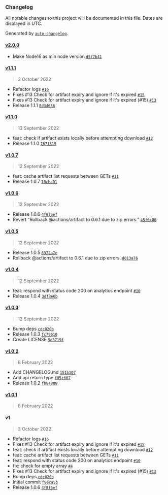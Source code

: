 ### Changelog

All notable changes to this project will be documented in this file. Dates are displayed in UTC.

Generated by [`auto-changelog`](https://github.com/CookPete/auto-changelog).

#### [v2.0.0](https://github.com/felixmosh/turborepo-gh-artifacts/compare/v1.1.1...v2.0.0)

- Make Node16 as min node version [`d5f7b41`](https://github.com/felixmosh/turborepo-gh-artifacts/commit/d5f7b41d8c5f42b738ca4348ccf49d5316126b9b)

#### [v1.1.1](https://github.com/felixmosh/turborepo-gh-artifacts/compare/v1.1.0...v1.1.1)

> 3 October 2022

- Refactor logs [`#16`](https://github.com/felixmosh/turborepo-gh-artifacts/pull/16)
- Fixes #13 Check for artifact expiry and ignore if it's expired [`#15`](https://github.com/felixmosh/turborepo-gh-artifacts/pull/15)
- Fixes #13 Check for artifact expiry and ignore if it's expired (#15) [`#13`](https://github.com/felixmosh/turborepo-gh-artifacts/issues/13)
- Release 1.1.1 [`8d34656`](https://github.com/felixmosh/turborepo-gh-artifacts/commit/8d34656bd2b83f8f938a60ac09434d209591dba6)

#### [v1.1.0](https://github.com/felixmosh/turborepo-gh-artifacts/compare/v1.0.7...v1.1.0)

> 13 September 2022

- feat: check if artifact exists locally before attempting download [`#12`](https://github.com/felixmosh/turborepo-gh-artifacts/pull/12)
- Release 1.1.0 [`7671519`](https://github.com/felixmosh/turborepo-gh-artifacts/commit/767151948381f0cd2fe04e339134d5950bd913a4)

#### [v1.0.7](https://github.com/felixmosh/turborepo-gh-artifacts/compare/v1.0.6...v1.0.7)

> 12 September 2022

- feat: cache artifact list requests between GETs [`#11`](https://github.com/felixmosh/turborepo-gh-artifacts/pull/11)
- Release 1.0.7 [`10cba01`](https://github.com/felixmosh/turborepo-gh-artifacts/commit/10cba0140fcb3f9a3c466f2c323083bfa26d6618)

#### [v1.0.6](https://github.com/felixmosh/turborepo-gh-artifacts/compare/v1.0.5...v1.0.6)

> 12 September 2022

- Release 1.0.6 [`4f8f6ef`](https://github.com/felixmosh/turborepo-gh-artifacts/commit/4f8f6ef3927b73ee86b42d3e7789c4a8fcd816e8)
- Revert "Rollback @actions/artifact to 0.6.1 due to zip errors." [`45f0c00`](https://github.com/felixmosh/turborepo-gh-artifacts/commit/45f0c00dc1f750491efb27952817640ec46d6b65)

#### [v1.0.5](https://github.com/felixmosh/turborepo-gh-artifacts/compare/v1.0.4...v1.0.5)

> 12 September 2022

- Release 1.0.5 [`6372a7e`](https://github.com/felixmosh/turborepo-gh-artifacts/commit/6372a7ed6beac104d96a999cb6c1c82a95a4bb4b)
- Rollback @actions/artifact to 0.6.1 due to zip errors. [`d013a76`](https://github.com/felixmosh/turborepo-gh-artifacts/commit/d013a7673b346af3d989b0502a6cbe705d33070b)

#### [v1.0.4](https://github.com/felixmosh/turborepo-gh-artifacts/compare/v1.0.3...v1.0.4)

> 12 September 2022

- feat: respond with status code 200 on analytics endpoint [`#10`](https://github.com/felixmosh/turborepo-gh-artifacts/pull/10)
- Release 1.0.4 [`3df8e6b`](https://github.com/felixmosh/turborepo-gh-artifacts/commit/3df8e6b3b410278c0c200a9d8041c30381e297b1)

#### [v1.0.3](https://github.com/felixmosh/turborepo-gh-artifacts/compare/v1.0.2...v1.0.3)

> 12 September 2022

- Bump deps [`cdc020b`](https://github.com/felixmosh/turborepo-gh-artifacts/commit/cdc020b1ff39640673ea7926187d801972707adc)
- Release 1.0.3 [`fc79610`](https://github.com/felixmosh/turborepo-gh-artifacts/commit/fc79610cbd9dbe1478e975d4d8ddfe75d3809373)
- Create LICENSE [`5e3719f`](https://github.com/felixmosh/turborepo-gh-artifacts/commit/5e3719f5377f393da1a97fffff4ce67bb9310be1)

#### [v1.0.2](https://github.com/felixmosh/turborepo-gh-artifacts/compare/v1.0.1...v1.0.2)

> 8 February 2022

- Add CHANGELOG.md [`151b107`](https://github.com/felixmosh/turborepo-gh-artifacts/commit/151b107e6e634ce0e18fd7cf734482c49ed8ddab)
- Add api return type [`f05c667`](https://github.com/felixmosh/turborepo-gh-artifacts/commit/f05c667bc47c33ab29e8d2e1358ddf47db055a31)
- Release 1.0.2 [`fb8a888`](https://github.com/felixmosh/turborepo-gh-artifacts/commit/fb8a88855720b921c811e30f5160b3e6b92e8e6a)

#### [v1.0.1](https://github.com/felixmosh/turborepo-gh-artifacts/compare/v1...v1.0.1)

> 8 February 2022

#### v1

> 3 October 2022

- Refactor logs [`#16`](https://github.com/felixmosh/turborepo-gh-artifacts/pull/16)
- Fixes #13 Check for artifact expiry and ignore if it's expired [`#15`](https://github.com/felixmosh/turborepo-gh-artifacts/pull/15)
- feat: check if artifact exists locally before attempting download [`#12`](https://github.com/felixmosh/turborepo-gh-artifacts/pull/12)
- feat: cache artifact list requests between GETs [`#11`](https://github.com/felixmosh/turborepo-gh-artifacts/pull/11)
- feat: respond with status code 200 on analytics endpoint [`#10`](https://github.com/felixmosh/turborepo-gh-artifacts/pull/10)
- fix: check for empty array [`#4`](https://github.com/felixmosh/turborepo-gh-artifacts/pull/4)
- Fixes #13 Check for artifact expiry and ignore if it's expired (#15) [`#13`](https://github.com/felixmosh/turborepo-gh-artifacts/issues/13)
- Bump deps [`cdc020b`](https://github.com/felixmosh/turborepo-gh-artifacts/commit/cdc020b1ff39640673ea7926187d801972707adc)
- Initial commit [`f9eca5b`](https://github.com/felixmosh/turborepo-gh-artifacts/commit/f9eca5bbff11f5840d1823cc2ec9cf0f0407018c)
- Release 1.0.6 [`4f8f6ef`](https://github.com/felixmosh/turborepo-gh-artifacts/commit/4f8f6ef3927b73ee86b42d3e7789c4a8fcd816e8)
